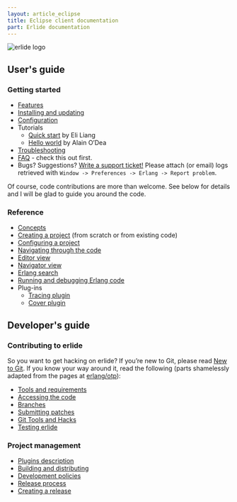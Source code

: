 ```yaml
---
layout: article_eclipse
title: Eclipse client documentation
part: Erlide documentation
---
```


<img src="https://raw.githubusercontent.com/erlang/erlide_eclipse/master/plugins/org.erlide.branding/images/erl-zen-badge-160.png" alt="erlide logo" class="pull-right no-eclipse">

## User's guide

### Getting started

* [Features](110_Features.html)
* [Installing and updating](120_Installing-and-updating.html)
* [Configuration](130_Configuration.html)
* Tutorials
  - [Quick start](140_Tutorial-Quick-Start.html) by Eli Liang
  - [Hello world](150_Tutorial-Hello-World.html) by Alain O’Dea
* [Troubleshooting](160_Troubleshooting.html)
* [FAQ](170_FAQ.html) - check this out first.
* Bugs? Suggestions? [Write a support ticket!](http://github.com/erlang/erlide_eclipse/issues)
  Please attach (or email) logs retrieved with
  `Window -> Preferences -> Erlang -> Report problem`.

Of course, code contributions are more than welcome. See below for details and I will be
glad to guide you around the code.

### Reference

* [Concepts](210_Concepts.html)
* [Creating a project](220_Creating-a-project.html) (from scratch or from existing code)
* [Configuring a project](230_Configuring-a-project.html)
* [Navigating through the code](240_Navigating-through-the-code.html)
* [Editor view](250_Editor.html)
* [Navigator view](260_Navigator-view.html)
* [Erlang search](270_Erlang-search.html)
* [Running and debugging Erlang code](280_Running-and-debugging-Erlang-code.html)
* Plug-ins
  - [Tracing plugin](tracing/510_Tracing-plugin.html)
  - [Cover plugin](cover/410_Cover-plugin.html)

## <a name="dev-guide"></a>Developer's guide

### Contributing to erlide

So you want to get hacking on erlide? If you’re new to Git, please read [New to Git](New-to-Git.html). 
If you know your way around it, read the following
(parts shamelessly adapted from the pages at [erlang/otp](https://github.com/erlang/otp/wiki)):

- [Tools and requirements](developer/310_Tools-and-requirements.html)
- [Accessing the code](developer/320_Accessing-the-code.html)
- [Branches](developer/330_Branches.html)
- [Submitting patches](developer/340_Submitting-patches.html)
- [Git Tools and Hacks](developer/350_Git-Tools-and-Hacks.html)
- [Testing erlide](developer/360_Testing-erlide.html)

### Project management

- [Plugins description](developer/3a0_Plugins-description.html)
- [Building and distributing](developer/3b0_Building-and-distributing.html)
- [Development policies](developer/3c0_Development-policies.html)
- [Release process](developer/3d0_Release-process.html)
- [Creating a release](developer/3e0_Creating-a-release.html)

